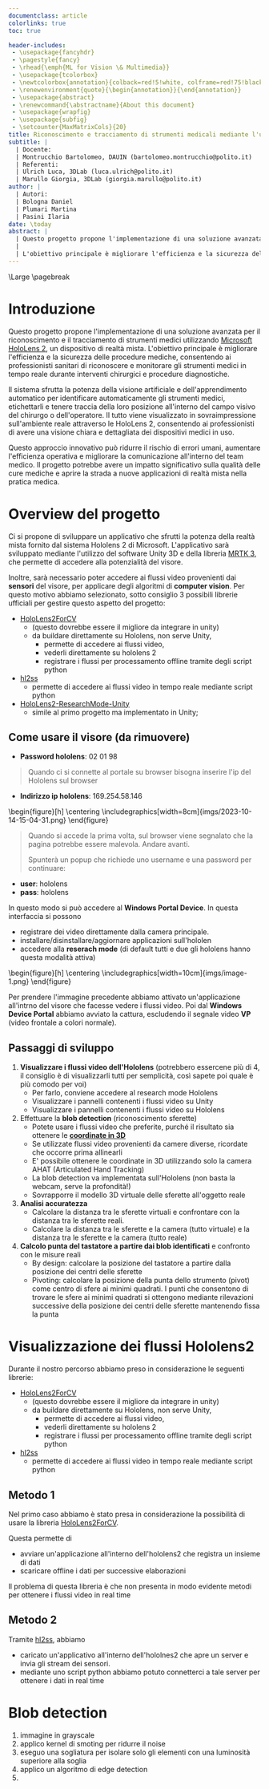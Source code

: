 ```yaml
---
documentclass: article
colorlinks: true
toc: true

header-includes:
 - \usepackage{fancyhdr}
 - \pagestyle{fancy}
 - \rhead{\emph{ML for Vision \& Multimedia}}
 - \usepackage{tcolorbox}
 - \newtcolorbox{annotation}{colback=red!5!white, colframe=red!75!black}
 - \renewenvironment{quote}{\begin{annotation}}{\end{annotation}}
 - \usepackage{abstract}
 - \renewcommand{\abstractname}{About this document}
 - \usepackage{wrapfig}
 - \usepackage{subfig}
 - \setcounter{MaxMatrixCols}{20}
title: Riconoscimento e tracciamento di strumenti medicali mediante l'uso di Microsoft Hololens 2
subtitle: |
  | Docente:
  | Montrucchio Bartolomeo, DAUIN (bartolomeo.montrucchio@polito.it)
  | Referenti:
  | Ulrich Luca, 3DLab (luca.ulrich@polito.it)
  | Marullo Giorgia, 3DLab (giorgia.marullo@polito.it)
author: |
  | Autori:
  | Bologna Daniel
  | Plumari Martina
  | Pasini Ilaria
date: \today
abstract: |
  | Questo progetto propone l'implementazione di una soluzione avanzata per il riconoscimento e il tracciamento di strumenti medici utilizzando Microsoft HoloLens 2, un dispositivo di realtà mista. 
  |
  | L'obiettivo principale è migliorare l'efficienza e la sicurezza delle procedure mediche, consentendo ai professionisti sanitari di riconoscere e monitorare gli strumenti medici in tempo reale durante interventi chirurgici e procedure diagnostiche.
---
```


\Large
\pagebreak

# Introduzione

Questo progetto propone l'implementazione di una soluzione avanzata per il riconoscimento e il tracciamento di strumenti medici utilizzando [Microsoft HoloLens 2](https://www.microsoft.com/it-it/hololens), un dispositivo di realtà mista. L'obiettivo principale è migliorare l'efficienza e la sicurezza delle procedure mediche, consentendo ai professionisti sanitari di riconoscere e monitorare gli strumenti medici in tempo reale durante interventi chirurgici e procedure diagnostiche.

Il sistema sfrutta la potenza della visione artificiale e dell'apprendimento automatico per identificare automaticamente gli strumenti medici, etichettarli e tenere traccia della loro posizione all'interno del campo visivo del chirurgo o dell'operatore. Il tutto viene visualizzato in sovraimpressione sull'ambiente reale attraverso le HoloLens 2, consentendo ai professionisti di avere una visione chiara e dettagliata dei dispositivi medici in uso.

Questo approccio innovativo può ridurre il rischio di errori umani, aumentare l'efficienza operativa e migliorare la comunicazione all'interno del team medico. Il progetto potrebbe avere un impatto significativo sulla qualità delle cure mediche e aprire la strada a nuove applicazioni di realtà mista nella pratica medica.

# Overview del progetto

Ci si propone di sviluppare un applicativo che sfrutti la potenza della realtà mista fornito dal sistema Hololens 2 di Microsoft. L'applicativo sarà sviluppato mediante l'utilizzo del software Unity 3D e della libreria [MRTK 3](https://learn.microsoft.com/it-it/windows/mixed-reality/mrtk-unity/mrtk3-overview/), che permette di accedere alla potenzialità del visore.

Inoltre, sarà necessario poter accedere ai flussi video provenienti dai **sensori** del visore, per applicare degli algoritmi di **computer vision**. Per questo motivo abbiamo selezionato, sotto consiglio 3 possibili librerie ufficiali per gestire questo aspetto del progetto:

- [HoloLens2ForCV](https://github.com/microsoft/HoloLens2ForCV)
  - (questo dovrebbe essere il migliore da integrare in unity) 
  - da buildare direttamente su Hololens, non serve Unity, 
    - permette di accedere ai flussi video, 
    - vederli direttamente su hololens 2 
    - registrare i flussi per processamento offline tramite degli script python
- [hl2ss](https://github.com/jdibenes/hl2ss)
  - permette di accedere ai flussi video in tempo reale mediante script python
- [HoloLens2-ResearchMode-Unity](https://github.com/petergu684/HoloLens2-ResearchMode-Unity)
  - simile al primo progetto ma implementato in Unity;

## Come usare il visore (da rimuovere)

- **Password hololens**: 02 01 98

>Quando ci si connette al portale su browser bisogna inserire l'ip del Hololens sul browser

- **Indirizzo ip hololens**: 169.254.58.146

\begin{figure}[h]
    \centering
    \includegraphics[width=8cm]{imgs/2023-10-14-15-04-31.png}
\end{figure}

>Quando si accede la prima volta, sul browser viene segnalato che la pagina potrebbe essere malevola. Andare avanti.
>
>Spunterà un popup che richiede uno username e una password per continuare:

- **user**: hololens
- **pass**: hololens

In questo modo si può accedere al **Windows Portal Device**. In questa interfaccia si possono

- registrare dei video direttamente dalla camera principale.
- installare/disinstallare/aggiornare applicazioni sull'hololen
- accedere alla **reserach mode** (di default tutti e due gli hololens hanno questa modalità attiva)

\begin{figure}[h]
    \centering
    \includegraphics[width=10cm]{imgs/image-1.png}
\end{figure}

Per prendere l'immagine precedente abbiamo attivato un'applicazione all'intrno del visore che facesse vedere i flussi video. Poi dal **Windows Device Portal** abbiamo avviato la cattura, escludendo il segnale video **VP** (video frontale a colori normale).


## Passaggi di sviluppo

1. **Visualizzare i flussi video dell'Hololens** (potrebbero essercene più di 4, il consiglio è di visualizzarli tutti per semplicità, così sapete poi quale è più comodo per voi)
   - Per farlo, conviene accedere al research mode Hololens
   - Visualizzare i pannelli contenenti i flussi video su Unity
   - Visualizzare i pannelli contenenti i flussi video su Hololens
2. Effettuare la **blob detection** (riconoscimento sferette)
   - Potete usare i flussi video che preferite, purché il risultato sia ottenere le <u>**coordinate in 3D**</u>
   - Se utilizzate flussi video provenienti da camere diverse, ricordate che occorre prima allinearli
   - E' possibile ottenere le coordinate in 3D utilizzando solo la camera AHAT (Articulated Hand Tracking)
   - La blob detection va implementata sull'Hololens (non basta la webcam, serve la profondità!)
   - Sovrapporre il modello 3D virtuale delle sferette all'oggetto reale
3. **Analisi accuratezza**
   - Calcolare la distanza tra le sferette virtuali e confrontare con la distanza tra le sferette reali.
   - Calcolare la distanza tra le sferette e la camera (tutto virtuale) e la distanza tra le sferette e la camera (tutto reale)
4. **Calcolo punta del tastatore a partire dai blob identificati** e confronto con le misure reali
   - By design: calcolare la posizione del tastatore a partire dalla posizione dei centri delle sferette
   - Pivoting: calcolare la posizione della punta dello strumento (pivot) come centro di sfere ai minimi quadrati. I punti che consentono di trovare le sfere ai minimi quadrati si ottengono mediante rilevazioni successive della posizione dei centri delle sferette mantenendo fissa la punta

# Visualizzazione dei flussi Hololens2

Durante il nostro percorso abbiamo preso in considerazione le seguenti librerie:

- [HoloLens2ForCV](https://github.com/microsoft/HoloLens2ForCV)
  - (questo dovrebbe essere il migliore da integrare in unity) 
  - da buildare direttamente su Hololens, non serve Unity, 
    - permette di accedere ai flussi video, 
    - vederli direttamente su hololens 2 
    - registrare i flussi per processamento offline tramite degli script python
- [hl2ss](https://github.com/jdibenes/hl2ss)
  - permette di accedere ai flussi video in tempo reale mediante script python

## Metodo 1

Nel primo caso abbiamo è stato presa in considerazione la possibilità di usare la libreria [HoloLens2ForCV](https://github.com/microsoft/HoloLens2ForCV).

Questa permette di 

- avviare un'applicazione all'interno dell'hololens2 che registra un insieme di dati
- scaricare offline i dati per successive elaborazioni

Il problema di questa libreria è che non presenta in modo evidente metodi per ottenere i flussi video in real time

## Metodo 2

Tramite [hl2ss](https://github.com/jdibenes/hl2ss), abbiamo 

- caricato un'applicativo all'interno dell'hololnes2 che apre un server e invia gli stream dei sensori.
- mediante uno script python abbiamo potuto connetterci a tale server per ottenere i dati in real time

# Blob detection

1. immagine in grayscale
2. applico kernel di smoting per ridurre il noise
3. eseguo una sogliatura per isolare solo gli elementi con una luminosità superiore alla soglia
4. applico un algoritmo di edge detection
5. 